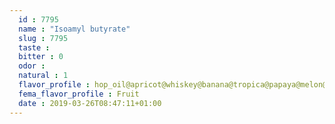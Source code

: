 ```yaml
---
  id : 7795
  name : "Isoamyl butyrate"
  slug : 7795
  taste : 
  bitter : 0
  odor : 
  natural : 1
  flavor_profile : hop_oil@apricot@whiskey@banana@tropica@papaya@melon@fruity@pear@green
  fema_flavor_profile : Fruit
  date : 2019-03-26T08:47:11+01:00
---
```



